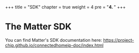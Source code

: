 +++
title = "SDK"
chapter = true
weight = 4
pre = "<b>4. </b>"
+++

# The Matter SDK
You can find Matter's SDK documentation here: https://project-chip.github.io/connectedhomeip-doc/index.html 
